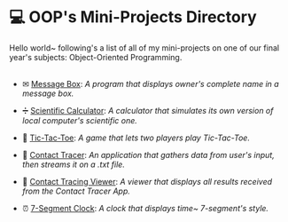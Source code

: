 # 💻 OOP's Mini-Projects Directory
Hello world~ following's a list of all of my mini-projects on one of our final year's subjects: Object-Oriented Programming.
<br /><br />
- ✉ [Message Box](https://github.com/benedictfernando/oop-messageBox):
_A program that displays owner's complete name in a message box._

- ➗ [Scientific Calculator](https://github.com/benedictfernando/oop-scientificCalculator):
_A calculator that simulates its own version of local computer's scientific one._

- 🎲 [Tic-Tac-Toe](https://github.com/benedictfernando/oop-tic-tac-toe):
_A game that lets two players play Tic-Tac-Toe._

- 🦠 [Contact Tracer](https://github.com/benedictfernando/oop-contactTracer):
_An application that gathers data from user's input, then streams it on a .txt file._

- 💉 [Contact Tracing Viewer](https://github.com/benedictfernando/oop-contactTracingViewer): 
_A viewer that displays all results received from the Contact Tracer App._

- ⏰ [7-Segment Clock](https://github.com/benedictfernando/oop-sevenSegmentClock):
_A clock that displays time~ 7-segment's style._
